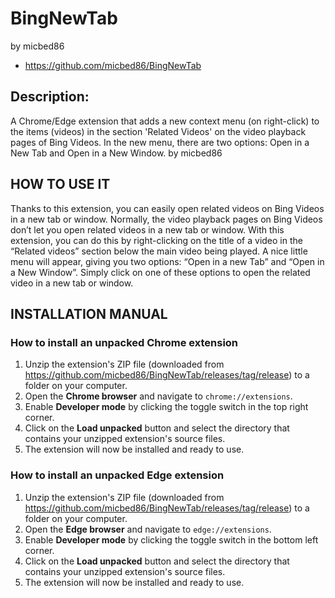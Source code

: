 # BingNewTab
by micbed86 
- https://github.com/micbed86/BingNewTab


## Description:

A Chrome/Edge extension that adds a new context menu (on right-click) to the items (videos) in the section 'Related Videos' on the video playback pages of Bing Videos. In the new menu, there are two options: Open in a New Tab and Open in a New Window.
by micbed86

## HOW TO USE IT

Thanks to this extension, you can easily open related videos on Bing Videos in a new tab or window. Normally, the video playback pages on Bing Videos don’t let you open related videos in a new tab or window. With this extension, you can do this by right-clicking on the title of a video in the “Related videos” section below the main video being played. A nice little menu will appear, giving you two options: “Open in a new Tab” and “Open in a New Window”. Simply click on one of these options to open the related video in a new tab or window.

## INSTALLATION MANUAL

### How to install an unpacked Chrome extension
1. Unzip the extension's ZIP file (downloaded from https://github.com/micbed86/BingNewTab/releases/tag/release) to a folder on your computer.
2. Open the **Chrome browser** and navigate to `chrome://extensions`.
3. Enable **Developer mode** by clicking the toggle switch in the top right corner.
4. Click on the **Load unpacked** button and select the directory that contains your unzipped extension's source files.
5. The extension will now be installed and ready to use.

### How to install an unpacked Edge extension
1. Unzip the extension's ZIP file (downloaded from https://github.com/micbed86/BingNewTab/releases/tag/release) to a folder on your computer.
3. Open the **Edge browser** and navigate to `edge://extensions`.
4. Enable **Developer mode** by clicking the toggle switch in the bottom left corner.
5. Click on the **Load unpacked** button and select the directory that contains your unzipped extension's source files.
6. The extension will now be installed and ready to use.
